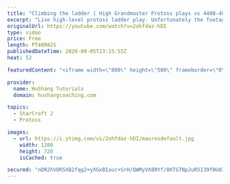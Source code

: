 ```yaml
---
title: "Climbing the ladder | High Grandmaster Protoss plays vs 4400-4800 players"
excerpt: "Live high-level protoss ladder play. Unfortunately the footage came out quite choppy at some points and I was considering just not posting today, but I will post it anyways in case a few of you want to watch still. I'm trying to figure out what the cause of the lag is and hopefully I can get some cleaner"
originalUrl: https://youtube.com/watch?v=2ohfdaz-hDI
type: video
price: Free
length: PT48M42S
publishedDateTime: 2020-09-05T23:15:55Z
heat: 52

featuredContent: "<iframe width=\"800\" height=\"500\" frameborder=\"0\" src=\"https://www.youtube.com/embed/2ohfdaz-hDI\" allow=\"accelerometer; autoplay; encrypted-media; gyroscope; picture-in-picture\" allowfullscreen></iframe>"

provider:
  name: HuShang Tutorials
  domain: hushangcoaching.com

topics:
  - StarCraft 2
  - Protoss

images:
  - url: https://i.ytimg.com/vi/2ohfdaz-hDI/maxresdefault.jpg
    width: 1280
    height: 720
    isCached: true

secured: "nDR2hVOR5XB2fqg2+yXGxBIauc+SrH/QWMyVX8RYf/8KTGTNpJuR5I39f0Ud3T2blZG0C5M3c8GM1I6Y4tukKWR/yYnVsPQ/kTrDUUPOq/dz3Vp2HtdxwX0hJ0lXDwjzug8ynuhMhTffn0k2C6hQZYd0Ca5BWkZqJM0sfLTZPU5YwFHCsEnTRo/GSEESUoeOnSZJl57ixGYsC51ehDX52MCRz07Pqb3l0Gco7nhUE5pkVejv3798qFBAZnr6Voj2rxh4kIyHAfUirruoY5MaQnp/0cKx3R5ACUg/xKSa/g0drRoFdlb0Ws962UK7YSRqJgrekuiGjVz1aMM7XreGMaJpZo0v5knFiw6Tswjlgakw5JX3chDr48L8CjFt0sQR7oqCk55y0rRCSaUwI+NC3fs8z6OTycVHG+PwL4rSR6I=;iQMm+srd/fDwymAZsdVMzQ=="
---
```


